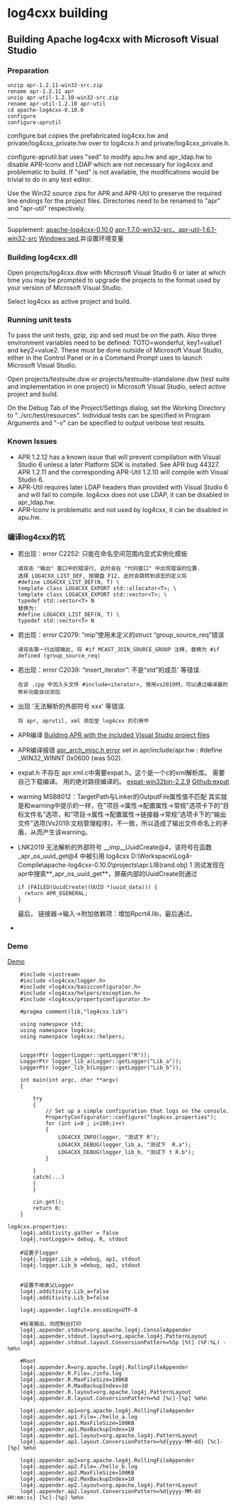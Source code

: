 # log4cxx building

## Building Apache log4cxx with Microsoft Visual Studio

### Preparation
```
unzip apr-1.2.11-win32-src.zip
rename apr-1.2.11 apr
unzip apr-util-1.2.10-win32-src.zip
rename apr-util-1.2.10 apr-util
cd apache-log4cxx-0.10.0
configure
configure-aprutil
```
configure.bat copies the prefabricated log4cxx.hw and private/log4cxx_private.hw over to log4cxx.h and private/log4cxx_private.h.

configure-aprutil.bat uses "sed" to modify apu.hw and apr_ldap.hw to disable APR-Iconv and LDAP which are not necessary for log4cxx and problematic to build. If "sed" is not available, the modifications would be trivial to do in any text editor.

Use the Win32 source zips for APR and APR-Util to preserve the required line endings for the project files. Directories need to be renamed to "apr" and "apr-util" respectively.


---

Supplement:
[apache-log4cxx-0.10.0](https://logging.apache.org/log4cxx/latest_stable/download.html)
[apr-1.7.0-win32-src、apr-util-1.6.1-win32-src](https://apr.apache.org/)
[Windows:sed](https://jaist.dl.sourceforge.net/project/gnuwin32/sed/4.2.1/),并设置环境变量

### Building log4cxx.dll
Open projects/log4cxx.dsw with Microsoft Visual Studio 6 or later at which time you may be prompted to upgrade the projects to the format used by your version of Microsoft Visual Studio.

Select log4cxx as active project and build.

### Running unit tests
To pass the unit tests, gzip, zip and sed must be on the path. Also three environment variables need to be defined: TOTO=wonderful, key1=value1 and key2=value2. These must be done outside of Microsoft Visual Studio, either in the Control Panel or in a Command Prompt uses to launch Microsoft Visual Studio.

Open projects/testsuite.dsw or projects/testsuite-standalone.dsw (test suite and implementation in one project) in Microsoft Visual Studio, select active project and build.

On the Debug Tab of the Project/Settings dialog, set the Working Directory to "../src/test/resources". Individual tests can be specified in Program Arguments and "-v" can be specified to output verbose test results.

### Known Issues

- APR 1.2.12 has a known issue that will prevent compilation with Visual Studio 6 unless a later Platform SDK is installed. See APR bug 44327. APR 1.2.11 and the corresponding APR-Util 1.2.10 will compile with Visual Studio 6.
- APR-Util requires later LDAP headers than provided with Visual Studio 6 and will fail to compile. log4cxx does not use LDAP, it can be disabled in apr_ldap.hw.
- APR-Iconv is problematic and not used by log4cxx, it can be disabled in apu.hw.


### 编译log4cxx的坑
- 若出现：error C2252: 只能在命名空间范围内显式实例化模板
    ```
    请双击 "输出" 窗口中的错误行, 此时会在 "代码窗口" 中出现错误的位置.
    选择 LOG4CXX_LIST_DEF, 按键盘 F12, 此时会跳转到该宏的定义将
    #define LOG4CXX_LIST_DEF(N, T) \
    template class LOG4CXX_EXPORT std::allocator<T>; \
    template class LOG4CXX_EXPORT std::vector<T>; \
    typedef std::vector<T> N
    替换为:
    #define LOG4CXX_LIST_DEF(N, T) \
    typedef std::vector<T> N
	```

- 若出现：error C2079: “mip”使用未定义的struct “group_source_req”错误
	```
    请双击第一行出错输出, 将 #if MCAST_JOIN_SOURCE_GROUP 注释, 替换为 #if defined (group_source_req)
    ```

- 若出现：error C2039: “insert_iterator”: 不是“std”的成员' 等错误.
	```
    在该 .cpp 中加入头文件 #include<iterator>, 使用vs2019时，可以通过编译器的修补功能自动添加
	```
- 出现 '无法解析的外部符号 xxx' 等错误.
	```
    将 apr, aprutil, xml 添加至 log4cxx 的引用中
	```
- APR编译
	[Building APR with the included Visual Studio project files](https://apr.apache.org/compiling_win32.html#workspace)
- APR编译报错
	[apr_arch_misc.h error](https://www.apachelounge.com/viewtopic.php?p=38033)
     set in apr/include/apr.hw : #define _WIN32_WINNT 0x0600 (was 502).
- expat.h 不存在
	apr.xml.c中需要expat.h，这个是一个c的xml解析库。 需要自己下载编译。 用的绝对路径编译的。
    [expat-win32bin-2.2.9](https://sourceforge.net/projects/expat/)
    [Github:expat](https://github.com/libexpat/libexpat/tree/master/expat)
- warning MSB8012：TargetPath与Linker的OutputFile属性值不匹配
	其实就是和warning中提示的一样，在"项目->属性->配置属性->常规"选项卡下的“目标文件名”选项，和“项目->属性->配置属性->链接器->常规”选项卡下的“输出文件”选项(Vs2019:文档管理程序)，不一致，所以造成了输出文件命名上的矛盾，从而产生该warning。
- LNK2019	无法解析的外部符号 \__imp__UuidCreate@4，该符号在函数 _apr_os_uuid_get@4 中被引用	log4cxx	D:\Workspace\Log4-Compile\apache-log4cxx-0.10.0\projects\apr.LIB(rand.obj)	1
	测试发现在apr中搜索**_apr_os_uuid_get**，屏蔽内部的UuidCreate则通过
    ```
    if (FAILED(UuidCreate((UUID *)uuid_data))) {
      return APR_EGENERAL;
    }
	```
    最后，	链接器->输入->附加依赖项：增加Rpcrt4.lib，最后通过。

-
### Demo
[Demo](https://www.cnblogs.com/lovelp/articles/3719735.html)
```code
    #include <iostream>
    #include <log4cxx/logger.h>
    #include <log4cxx/basicconfigurator.h>
    #include <log4cxx/helpers/exception.h>
    #include <log4cxx/propertyconfigurator.h>

    #pragma comment(lib,"log4cxx.lib")

    using namespace std;
    using namespace log4cxx;
    using namespace log4cxx::helpers;


    LoggerPtr logger(Logger::getLogger("R"));
    LoggerPtr logger_lib_a(Logger::getLogger("Lib_a"));
    LoggerPtr logger_lib_b(Logger::getLogger("Lib_b"));

    int main(int argc, char **argv)
    {

        try
        {
            // Set up a simple configuration that logs on the console.
            PropertyConfigurator::configure("log4cxx.properties");
            for (int i=0 ; i<100;i++)
            {
                LOG4CXX_INFO(logger, "测试下 R");
                LOG4CXX_DEBUG(logger_lib_a, "测试下  R.a");
                LOG4CXX_DEBUG(logger_lib_b, "测试下 t R.b");
            }

        }
        catch(...)
        {
        }

        cin.get();
        return 0;
    }
```

```log4cxx.properties
log4cxx.properties:
    log4j.additivity.gather = false
    log4j.rootLogger= debug, R, stdout

    #设置子logger
    log4j.logger.Lib_a =debug, ap1, stdout
    log4j.logger.Lib_b =debug, ap2, stdout


    #设置不继承父Logger
    log4j.additivity.Lib_a=false
    log4j.additivity.Lib_b=false

    log4j.appender.logfile.encoding=UTF-8

    #标准输出，向控制台打印
    log4j.appender.stdout=org.apache.log4j.ConsoleAppender
    log4j.appender.stdout.layout=org.apache.log4j.PatternLayout
    log4j.appender.stdout.layout.ConversionPattern=%5p [%t] (%F:%L) - %m%n

    #Root
    log4j.appender.R=org.apache.log4j.RollingFileAppender
    log4j.appender.R.File=./info.log
    log4j.appender.R.MaxFileSize=100KB
    log4j.appender.R.MaxBackupIndex=10
    log4j.appender.R.layout=org.apache.log4j.PatternLayout
    log4j.appender.R.layout.ConversionPattern=%d [%c]-[%p] %m%n

    log4j.appender.ap1=org.apache.log4j.RollingFileAppender
    log4j.appender.ap1.File=./hello_a.log
    log4j.appender.ap1.MaxFileSize=100KB
    log4j.appender.ap1.MaxBackupIndex=10
    log4j.appender.ap1.layout=org.apache.log4j.PatternLayout
    log4j.appender.ap1.layout.ConversionPattern=%d{yyyy-MM-dd} [%c]-[%p] %m%n

    log4j.appender.ap2=org.apache.log4j.RollingFileAppender
    log4j.appender.ap2.File=./hello_b.log
    log4j.appender.ap2.MaxFileSize=100KB
    log4j.appender.ap2.MaxBackupIndex=10
    log4j.appender.ap2.layout=org.apache.log4j.PatternLayout
    log4j.appender.ap2.layout.ConversionPattern=%d{yyyy-MM-dd HH:mm:ss} [%c]-[%p] %m%n
```